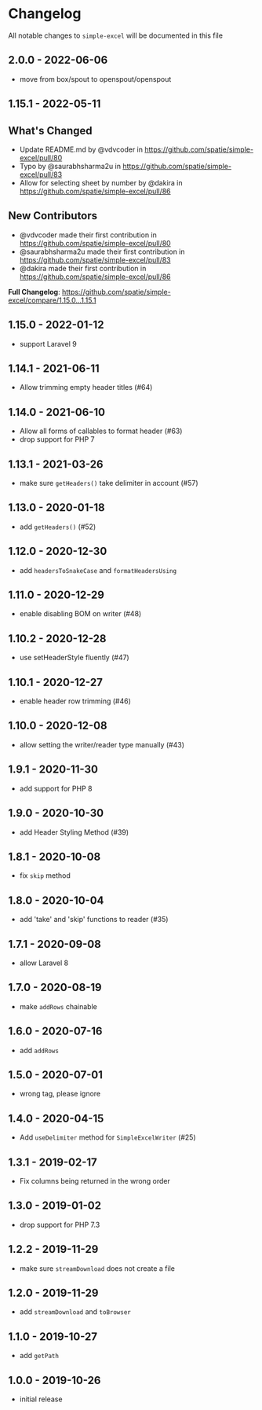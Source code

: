 # Changelog

All notable changes to `simple-excel` will be documented in this file

## 2.0.0 - 2022-06-06

- move from box/spout to openspout/openspout

## 1.15.1 - 2022-05-11

## What's Changed

- Update README.md by @vdvcoder in https://github.com/spatie/simple-excel/pull/80
- Typo by @saurabhsharma2u in https://github.com/spatie/simple-excel/pull/83
- Allow for selecting sheet by number by @dakira in https://github.com/spatie/simple-excel/pull/86

## New Contributors

- @vdvcoder made their first contribution in https://github.com/spatie/simple-excel/pull/80
- @saurabhsharma2u made their first contribution in https://github.com/spatie/simple-excel/pull/83
- @dakira made their first contribution in https://github.com/spatie/simple-excel/pull/86

**Full Changelog**: https://github.com/spatie/simple-excel/compare/1.15.0...1.15.1

## 1.15.0 - 2022-01-12

- support Laravel 9

## 1.14.1 - 2021-06-11

- Allow trimming empty header titles (#64)

## 1.14.0 - 2021-06-10

- Allow all forms of callables to format header (#63)
- drop support for PHP 7

## 1.13.1 - 2021-03-26

- make sure `getHeaders()` take delimiter in account (#57)

## 1.13.0 - 2020-01-18

- add `getHeaders()` (#52)

## 1.12.0 - 2020-12-30

- add `headersToSnakeCase` and `formatHeadersUsing`

## 1.11.0 - 2020-12-29

- enable disabling BOM on writer (#48)

## 1.10.2 - 2020-12-28

- use setHeaderStyle fluently (#47)

## 1.10.1 - 2020-12-27

- enable header row trimming (#46)

## 1.10.0 - 2020-12-08

- allow setting the writer/reader type manually (#43)

## 1.9.1 - 2020-11-30

- add support for PHP 8

## 1.9.0 - 2020-10-30

- add Header Styling Method (#39)

## 1.8.1 - 2020-10-08

- fix `skip` method

## 1.8.0 - 2020-10-04

- add 'take' and 'skip' functions to reader (#35)

## 1.7.1 - 2020-09-08

- allow Laravel 8

## 1.7.0 - 2020-08-19

- make `addRows` chainable

## 1.6.0 - 2020-07-16

- add `addRows`

## 1.5.0 - 2020-07-01

- wrong tag, please ignore

## 1.4.0 - 2020-04-15

- Add `useDelimiter` method for `SimpleExcelWriter` (#25)

## 1.3.1 - 2019-02-17

- Fix columns being returned in the wrong order

## 1.3.0 - 2019-01-02

- drop support for PHP 7.3

## 1.2.2 - 2019-11-29

- make sure `streamDownload` does not create a file

## 1.2.0 - 2019-11-29

- add `streamDownload` and `toBrowser`

## 1.1.0 - 2019-10-27

- add `getPath`

## 1.0.0 - 2019-10-26

- initial release
